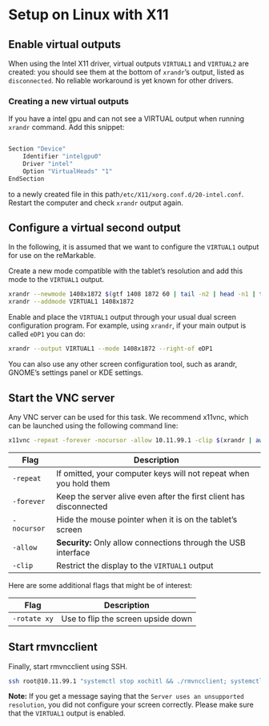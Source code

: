 # Setup on Linux with X11

## Enable virtual outputs

When using the Intel X11 driver, virtual outputs `VIRTUAL1` and `VIRTUAL2` are created: you should see them at the bottom of `xrandr`’s output, listed as `disconnected`.
No reliable workaround is yet known for other drivers.

### Creating a new virtual outputs
If you have a intel gpu and can not see a VIRTUAL output when running `xrandr` command. 
Add this snippet:
```sh

Section "Device"
    Identifier "intelgpu0"
    Driver "intel"
    Option "VirtualHeads" "1"
EndSection
```
to a newly created file in this path`/etc/X11/xorg.conf.d/20-intel.conf`. Restart the computer and check `xrandr` output again. 


## Configure a virtual second output

In the following, it is assumed that we want to configure the `VIRTUAL1` output for use on the reMarkable.

Create a new mode compatible with the tablet’s resolution and add this mode to the `VIRTUAL1` output.

```sh
xrandr --newmode 1408x1872 $(gtf 1408 1872 60 | tail -n2 | head -n1 | tr -s ' ' | cut -d' ' -f4-)
xrandr --addmode VIRTUAL1 1408x1872
```

Enable and place the `VIRTUAL1` output through your usual dual screen configuration program.
For example, using `xrandr`, if your main output is called `eDP1` you can do:

```sh
xrandr --output VIRTUAL1 --mode 1408x1872 --right-of eDP1
```

You can also use any other screen configuration tool, such as arandr, GNOME’s settings panel or KDE settings.

## Start the VNC server

Any VNC server can be used for this task.
We recommend x11vnc, which can be launched using the following command line:

```sh
x11vnc -repeat -forever -nocursor -allow 10.11.99.1 -clip $(xrandr | awk '/VIRTUAL1 connected/{print $3}')
```

Flag         | Description
----         | -----------
`-repeat`    | If omitted, your computer keys will not repeat when you hold them
`-forever`   | Keep the server alive even after the first client has disconnected
`-nocursor`  | Hide the mouse pointer when it is on the tablet’s screen
`-allow`     | **Security:** Only allow connections through the USB interface
`-clip`      | Restrict the display to the `VIRTUAL1` output

Here are some additional flags that might be of interest:

Flag         | Description
----         | -----------
`-rotate xy` | Use to flip the screen upside down

## Start rmvncclient

Finally, start rmvncclient using SSH.

```sh
ssh root@10.11.99.1 "systemctl stop xochitl && ./rmvncclient; systemctl start xochitl"
```

**Note:** If you get a message saying that the `Server uses an unsupported resolution`, you did not configure your screen correctly.
Please make sure that the `VIRTUAL1` output is enabled.
